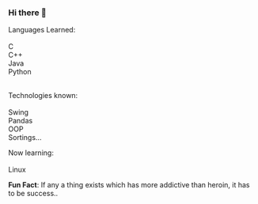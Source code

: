### Hi there 👋

Languages Learned:<br/><br/>
C<br/>
C++<br/>
Java<br/>
Python<br/><br/>

Technologies known:<br/><br/>
Swing<br/>
Pandas<br/>
OOP<br/>
Sortings...

Now learning:<br/><br/>
Linux<br/>

<b>Fun Fact</b>: If any a thing exists which has more addictive than heroin, it has to be success..
